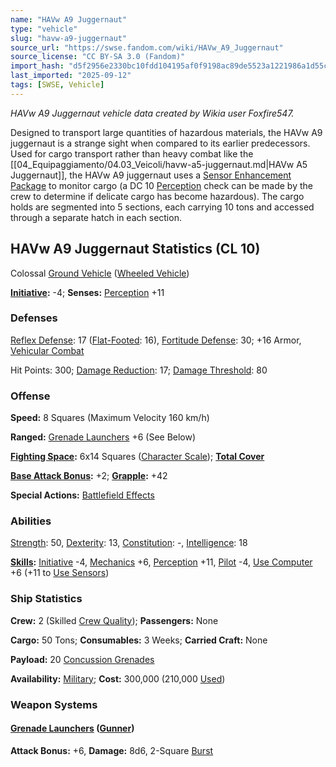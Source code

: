 ```yaml
---
name: "HAVw A9 Juggernaut"
type: "vehicle"
slug: "havw-a9-juggernaut"
source_url: "https://swse.fandom.com/wiki/HAVw_A9_Juggernaut"
source_license: "CC BY-SA 3.0 (Fandom)"
import_hash: "d5f2956e2330bc10fdd104195af0f9198ac89de5523a1221986a1d55c2070daf"
last_imported: "2025-09-12"
tags: [SWSE, Vehicle]
---
```

*HAVw A9 Juggernaut vehicle data created by Wikia user Foxfire547.*

Designed to transport large quantities of hazardous materials, the HAVw A9 juggernaut is a strange sight when compared to its earlier predecessors. Used for cargo transport rather than heavy combat like the [[04_Equipaggiamento/04.03_Veicoli/havw-a5-juggernaut.md|HAVw A5 Juggernaut]], the HAVw A9 juggernaut uses a [Sensor Enhancement Package](https://swse.fandom.com/wiki/Sensor_Enhancement_Package) to monitor cargo (a DC 10 [Perception](https://swse.fandom.com/wiki/Perception) check can be made by the crew to determine if delicate cargo has become hazardous). The cargo holds are segmented into 5 sections, each carrying 10 tons and accessed through a separate hatch in each section.
## HAVw A9 Juggernaut Statistics (CL 10)
Colossal [Ground Vehicle](https://swse.fandom.com/wiki/Ground_Vehicle) ([Wheeled Vehicle](https://swse.fandom.com/wiki/Wheeled_Vehicle))

**[Initiative](https://swse.fandom.com/wiki/Initiative):** -4; **Senses:** [Perception](https://swse.fandom.com/wiki/Perception) +11
### Defenses
[Reflex Defense](https://swse.fandom.com/wiki/Reflex_Defense_(Vehicles)): 17 ([Flat-Footed](https://swse.fandom.com/wiki/Flat-Footed): 16), [Fortitude Defense](https://swse.fandom.com/wiki/Fortitude_Defense_(Vehicles)): 30; +16 Armor, [Vehicular Combat](https://swse.fandom.com/wiki/Vehicular_Combat)

Hit Points: 300; [Damage Reduction](https://swse.fandom.com/wiki/Damage_Reduction): 17; [Damage Threshold](https://swse.fandom.com/wiki/Damage_Threshold_(Vehicles)): 80
### Offense
**Speed:** 8 Squares (Maximum Velocity 160 km/h)

**Ranged:** [Grenade Launchers](https://swse.fandom.com/wiki/Grenade_Launchers) +6 (See Below)

**[Fighting Space](https://swse.fandom.com/wiki/Fighting_Space):** 6x14 Squares ([Character Scale](https://swse.fandom.com/wiki/Character_Scale)); **[Total Cover](https://swse.fandom.com/wiki/Total_Cover)**

**[Base Attack Bonus](https://swse.fandom.com/wiki/Base_Attack_Bonus):** +2; **[Grapple](https://swse.fandom.com/wiki/Grapple):** +42

**Special Actions:** [Battlefield Effects](https://swse.fandom.com/wiki/Battlefield_Effects)
### Abilities
[Strength](https://swse.fandom.com/wiki/Strength): 50, [Dexterity](https://swse.fandom.com/wiki/Dexterity): 13, [Constitution](https://swse.fandom.com/wiki/Constitution): -, [Intelligence](https://swse.fandom.com/wiki/Intelligence): 18

**[Skills](https://swse.fandom.com/wiki/Skills):** [Initiative](https://swse.fandom.com/wiki/Initiative) -4, [Mechanics](https://swse.fandom.com/wiki/Mechanics) +6, [Perception](https://swse.fandom.com/wiki/Perception) +11, [Pilot](https://swse.fandom.com/wiki/Pilot) -4, [Use Computer](https://swse.fandom.com/wiki/Use_Computer) +6 (+11 to [Use Sensors](https://swse.fandom.com/wiki/Use_Sensors))
### Ship Statistics
**Crew:** 2 (Skilled [Crew Quality](https://swse.fandom.com/wiki/Crew_Quality)); **Passengers:** None

**Cargo:** 50 Tons; **Consumables:** 3 Weeks; **Carried Craft:** None

**Payload:** 20 [Concussion Grenades](https://swse.fandom.com/wiki/Concussion_Grenades)

**Availability:** [Military](https://swse.fandom.com/wiki/Military); **Cost:** 300,000 (210,000 [Used](https://swse.fandom.com/wiki/Used))
### Weapon Systems
#### **[Grenade Launchers](https://swse.fandom.com/wiki/Grenade_Launchers) ([Gunner](https://swse.fandom.com/wiki/Gunner))**
**Attack Bonus:** +6, **Damage:** 8d6, 2-Square [Burst](https://swse.fandom.com/wiki/Burst)